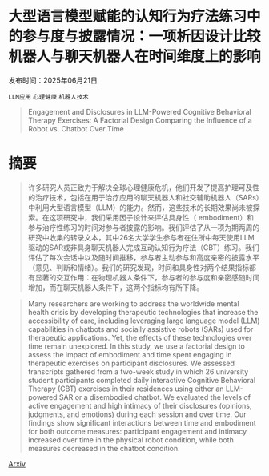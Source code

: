 # 大型语言模型赋能的认知行为疗法练习中的参与度与披露情况：一项析因设计比较机器人与聊天机器人在时间维度上的影响

发布时间：2025年06月21日

`LLM应用` `心理健康` `机器人技术`

> Engagement and Disclosures in LLM-Powered Cognitive Behavioral Therapy Exercises: A Factorial Design Comparing the Influence of a Robot vs. Chatbot Over Time

# 摘要

> 许多研究人员正致力于解决全球心理健康危机，他们开发了提高护理可及性的治疗技术，包括在用于治疗应用的聊天机器人和社交辅助机器人（SARs）中利用大型语言模型（LLM）的能力。然而，这些技术的长期效果尚未被探索。在这项研究中，我们采用因子设计来评估具身性（ embodiment）和参与治疗性练习的时间对参与者披露的影响。我们评估了从一项为期两周的研究中收集的转录文本，其中26名大学学生参与者在住所中每天使用LLM驱动的SAR或非具身聊天机器人完成互动认知行为疗法（CBT）练习。我们评估了每次会话中以及随时间推移，参与者主动参与和高度亲密的披露水平（意见、判断和情绪）。我们的研究发现，时间和具身性对两个结果指标都有显著的交互作用：在物理机器人条件下，参与者的参与度和亲密感随时间增加，而在聊天机器人条件下，这两个指标均有所下降。

> Many researchers are working to address the worldwide mental health crisis by developing therapeutic technologies that increase the accessibility of care, including leveraging large language model (LLM) capabilities in chatbots and socially assistive robots (SARs) used for therapeutic applications. Yet, the effects of these technologies over time remain unexplored. In this study, we use a factorial design to assess the impact of embodiment and time spent engaging in therapeutic exercises on participant disclosures. We assessed transcripts gathered from a two-week study in which 26 university student participants completed daily interactive Cognitive Behavioral Therapy (CBT) exercises in their residences using either an LLM-powered SAR or a disembodied chatbot. We evaluated the levels of active engagement and high intimacy of their disclosures (opinions, judgments, and emotions) during each session and over time. Our findings show significant interactions between time and embodiment for both outcome measures: participant engagement and intimacy increased over time in the physical robot condition, while both measures decreased in the chatbot condition.

[Arxiv](https://arxiv.org/abs/2506.17831)